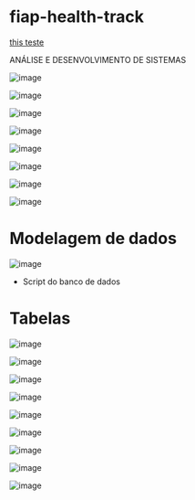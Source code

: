 # fiap-health-track

[this teste](https://github.com/elioglima/fiap-health-track/blob/main/database.sql)

ANÁLISE E DESENVOLVIMENTO DE SISTEMAS

![image](https://user-images.githubusercontent.com/6618004/171544881-2acb9bb3-2daa-4c15-91d8-0a704ec8a45f.png)

![image](https://user-images.githubusercontent.com/6618004/171544810-a1defba1-94fa-4311-97e4-88fbe61b7128.png)

![image](https://user-images.githubusercontent.com/6618004/171542019-35ed05b8-7b0c-4bcc-bbcd-42409dc91783.png)

![image](https://user-images.githubusercontent.com/6618004/171542064-fb1ca812-ee18-4112-840c-1c15c531c201.png)

![image](https://user-images.githubusercontent.com/6618004/171542103-80f0228d-1773-4d66-8d42-133ec91d3527.png)

![image](https://user-images.githubusercontent.com/6618004/171542185-29172721-53d0-4e92-9013-ce5d9e4ffa3c.png)

![image](https://user-images.githubusercontent.com/6618004/171542216-877fd1c3-fa67-41e5-b91d-aac94127cfcf.png)

![image](https://user-images.githubusercontent.com/6618004/171542241-0c950770-b7d0-44b2-8239-5ef7ed3fd307.png)

# Modelagem de dados
![image](https://user-images.githubusercontent.com/6618004/171543892-ca8d086c-db83-4e77-a3de-ce74ce188f62.png)

- Script do banco de dados


# Tabelas

![image](https://user-images.githubusercontent.com/6618004/171543224-7e58c562-e99d-4208-9943-0b2dee08eb5e.png)

![image](https://user-images.githubusercontent.com/6618004/171543265-7ce107dc-e3da-4763-96be-105fa3896447.png)

![image](https://user-images.githubusercontent.com/6618004/171543292-996ebd0b-084b-4ef1-aed0-d02468802d70.png)

![image](https://user-images.githubusercontent.com/6618004/171543323-6960560d-78ca-44d5-93ce-0f15ae40852a.png)

![image](https://user-images.githubusercontent.com/6618004/171543344-d1a00d82-682c-4491-8b01-1b415e6f465a.png)

![image](https://user-images.githubusercontent.com/6618004/171543373-501f1422-bcc8-4ae3-bcec-98a96f91e248.png)

![image](https://user-images.githubusercontent.com/6618004/171543393-7557b69f-aba9-40fd-9115-e28465058b3c.png)

![image](https://user-images.githubusercontent.com/6618004/171543461-5fdc3ce1-8592-42c6-a27e-00f76bdfe8ff.png)

![image](https://user-images.githubusercontent.com/6618004/171543487-d8929ca1-e45d-42c5-aacc-022ef47a3aef.png)

